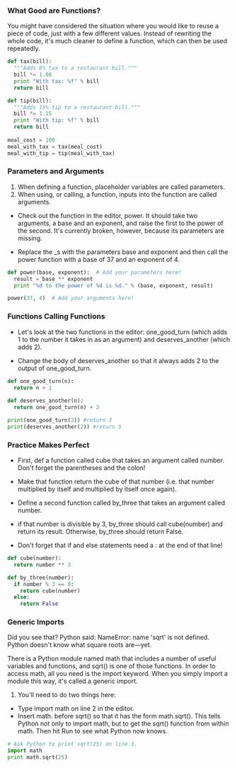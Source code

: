
### What Good are Functions?

You might have considered the situation where you would like to reuse a piece of code, just with a few different values. Instead of rewriting the whole code, it's much cleaner to define a function, which can then be used repeatedly.

```python
def tax(bill):
  """Adds 8% tax to a restaurant bill."""
  bill *= 1.08
  print "With tax: %f" % bill
  return bill

def tip(bill):
  """Adds 15% tip to a restaurant bill."""
  bill *= 1.15
  print "With tip: %f" % bill
  return bill
  
meal_cost = 100
meal_with_tax = tax(meal_cost)
meal_with_tip = tip(meal_with_tax)
```

### Parameters and Arguments

1. When defining a function, placeholder variables are called parameters.
2. When using, or calling, a function, inputs into the function are called arguments.

* Check out the function in the editor, power. It should take two arguments, a base and an exponent, 
and raise the first to the power of the second. It's currently broken, however, because its parameters are missing.

* Replace the _s with the parameters base and exponent and then call the power function with a base of 37 and an exponent of 4.


```python 
def power(base, exponent):  # Add your parameters here!
  result = base ** exponent
  print "%d to the power of %d is %d." % (base, exponent, result)

power(37, 4)  # Add your arguments here!
```

### Functions Calling Functions

* Let's look at the two functions in the editor: one_good_turn (which adds 1 to the number it takes in as an argument) and deserves_another (which adds 2).

* Change the body of deserves_another so that it always adds 2 to the output of one_good_turn.

```python
def one_good_turn(n):
  return n + 1
    
def deserves_another(n):
  return one_good_turn(n) + 2

print(one_good_turn(2)) #return 3
print(deserves_another(2)) #return 5
```

### Practice Makes Perfect

* First, def a function called cube that takes an argument called number. Don't forget the parentheses and the colon!

* Make that function return the cube of that number (i.e. that number multiplied by itself and multiplied by itself once again).

* Define a second function called by_three that takes an argument called number.

* if that number is divisible by 3, by_three should call cube(number) and return its result. Otherwise, by_three should return False.

* Don't forget that if and else statements need a : at the end of that line!

```python
def cube(number):
  return number ** 3

def by_three(number):
  if number % 3 == 0:
    return cube(number)
  else:
    return False
```

### Generic Imports

Did you see that? Python said: NameError: name 'sqrt' is not defined. Python doesn't know what square roots are—yet.

There is a Python module named math that includes a number of useful variables and functions, and sqrt() is one of those functions. In order to access math, all you need is the import keyword. When you simply import a module this way, it's called a generic import.

1. You'll need to do two things here:

* Type import math on line 2 in the editor.
* Insert math. before sqrt() so that it has the form math.sqrt(). This tells Python not only to import math, but to get the sqrt() function from within math. Then hit Run to see what Python now knows.

```python
# Ask Python to print sqrt(25) on line 3.
import math
print math.sqrt(25)
```
